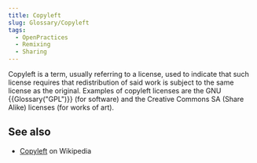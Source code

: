 ```yaml
---
title: Copyleft
slug: Glossary/Copyleft
tags:
  - OpenPractices
  - Remixing
  - Sharing
---
```


Copyleft is a term, usually referring to a license, used to indicate that such license requires that redistribution of said work is subject to the same license as the original. Examples of copyleft licenses are the GNU {{Glossary("GPL")}} (for software) and the Creative Commons SA (Share Alike) licenses (for works of art).

## See also

- [Copyleft](https://en.wikipedia.org/wiki/Copyleft) on Wikipedia

